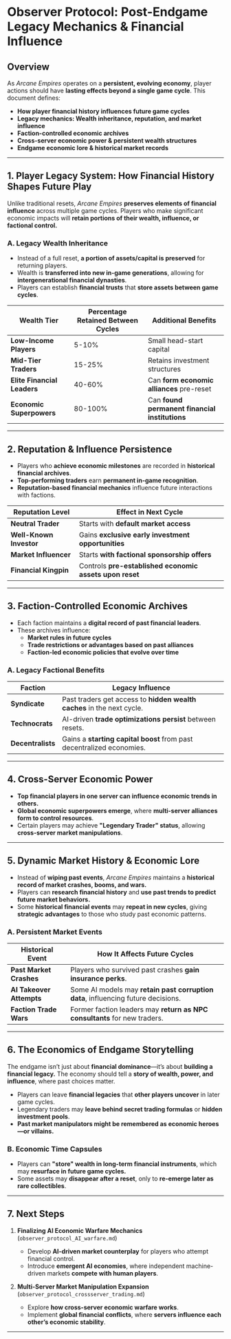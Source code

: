 # **Observer Protocol: Post-Endgame Legacy Mechanics & Financial Influence**

## **Overview**
As *Arcane Empires* operates on a **persistent, evolving economy**, player actions should have **lasting effects beyond a single game cycle**. This document defines:
- **How player financial history influences future game cycles**
- **Legacy mechanics: Wealth inheritance, reputation, and market influence**
- **Faction-controlled economic archives**
- **Cross-server economic power & persistent wealth structures**
- **Endgame economic lore & historical market records**

---

## **1. Player Legacy System: How Financial History Shapes Future Play**
Unlike traditional resets, *Arcane Empires* **preserves elements of financial influence** across multiple game cycles. Players who make significant economic impacts will **retain portions of their wealth, influence, or factional control.**

### **A. Legacy Wealth Inheritance**
- Instead of a full reset, **a portion of assets/capital is preserved** for returning players.
- Wealth is **transferred into new in-game generations**, allowing for **intergenerational financial dynasties**.
- Players can establish **financial trusts** that **store assets between game cycles**.

| **Wealth Tier** | **Percentage Retained Between Cycles** | **Additional Benefits** |
|----------------|--------------------------------|---------------------|
| **Low-Income Players** | 5-10% | Small head-start capital |
| **Mid-Tier Traders** | 15-25% | Retains investment structures |
| **Elite Financial Leaders** | 40-60% | Can **form economic alliances** pre-reset |
| **Economic Superpowers** | 80-100% | Can **found permanent financial institutions** |

---

## **2. Reputation & Influence Persistence**
- Players who **achieve economic milestones** are recorded in **historical financial archives**.
- **Top-performing traders** earn **permanent in-game recognition**.
- **Reputation-based financial mechanics** influence future interactions with factions.

| **Reputation Level** | **Effect in Next Cycle** |
|------------------|------------------|
| **Neutral Trader** | Starts with **default market access** |
| **Well-Known Investor** | Gains **exclusive early investment opportunities** |
| **Market Influencer** | Starts **with factional sponsorship offers** |
| **Financial Kingpin** | Controls **pre-established economic assets upon reset** |

---

## **3. Faction-Controlled Economic Archives**
- Each faction maintains a **digital record of past financial leaders**.
- These archives influence:
  - **Market rules in future cycles**
  - **Trade restrictions or advantages based on past alliances**
  - **Faction-led economic policies that evolve over time**

### **A. Legacy Factional Benefits**
| **Faction** | **Legacy Influence** |
|------------|------------------|
| **Syndicate** | Past traders get access to **hidden wealth caches** in the next cycle. |
| **Technocrats** | AI-driven **trade optimizations persist** between resets. |
| **Decentralists** | Gains a **starting capital boost** from past decentralized economies. |

---

## **4. Cross-Server Economic Power**
- **Top financial players in one server can influence economic trends in others.**
- **Global economic superpowers emerge**, where **multi-server alliances form to control resources**.
- Certain players may achieve **"Legendary Trader" status**, allowing **cross-server market manipulations**.

---

## **5. Dynamic Market History & Economic Lore**
- Instead of **wiping past events**, *Arcane Empires* maintains a **historical record of market crashes, booms, and wars.**
- Players can **research financial history** and **use past trends to predict future market behaviors.**
- Some **historical financial events** may **repeat in new cycles**, giving **strategic advantages** to those who study past economic patterns.

### **A. Persistent Market Events**
| **Historical Event** | **How It Affects Future Cycles** |
|---------------------|----------------------------------|
| **Past Market Crashes** | Players who survived past crashes **gain insurance perks**. |
| **AI Takeover Attempts** | Some AI models may **retain past corruption data**, influencing future decisions. |
| **Faction Trade Wars** | Former faction leaders may **return as NPC consultants** for new traders. |

---

## **6. The Economics of Endgame Storytelling**
The endgame isn’t just about **financial dominance**—it’s about **building a financial legacy.** The economy should tell a **story of wealth, power, and influence**, where past choices matter.

- Players can leave **financial legacies** that **other players uncover** in later game cycles.
- Legendary traders may **leave behind secret trading formulas** or **hidden investment pools**.
- **Past market manipulators might be remembered as economic heroes—or villains.**

### **B. Economic Time Capsules**
- Players can **"store" wealth in long-term financial instruments**, which may **resurface in future game cycles.**
- Some assets may **disappear after a reset**, only to **re-emerge later as rare collectibles**.

---

## **7. Next Steps**
1. **Finalizing AI Economic Warfare Mechanics** (`observer_protocol_AI_warfare.md`)  
   - Develop **AI-driven market counterplay** for players who attempt financial control.  
   - Introduce **emergent AI economies**, where independent machine-driven markets **compete with human players**.  

2. **Multi-Server Market Manipulation Expansion** (`observer_protocol_crossserver_trading.md`)  
   - Explore **how cross-server economic warfare works**.  
   - Implement **global financial conflicts**, where **servers influence each other’s economic stability**.  

---